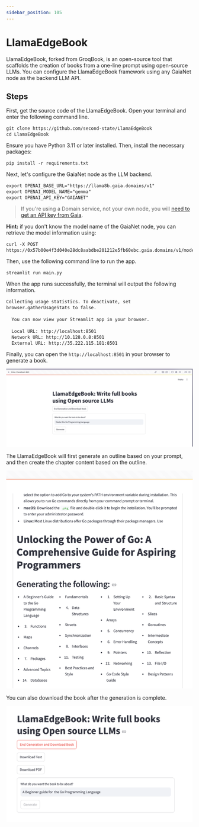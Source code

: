 ```yaml
---
sidebar_position: 105
---
```


# LlamaEdgeBook

LlamaEdgeBook, forked from GroqBook, is an open-source tool that scaffolds the creation of books from a one-line prompt using open-source LLMs. You can configure the LlamaEdgeBook framework using any GaiaNet node as the backend LLM API.

## Steps

First, get the source code of the LlamaEdgeBook. Open your terminal and enter the following command line.

```
git clone https://github.com/second-state/LlamaEdgeBook
cd LlamaEdgeBook
```

Ensure you have Python 3.11 or later installed. Then, install the necessary packages:

```
pip install -r requirements.txt
```

Next, let's configure the GaiaNet node as the LLM backend.

```
export OPENAI_BASE_URL="https://llama8b.gaia.domains/v1"
export OPENAI_MODEL_NAME="gemma" 
export OPENAI_API_KEY="GAIANET" 
```
> If you're using a Domain service, not your own node, you will [need to get an API key from Gaia](../getting-started/authentication.md).

**Hint:** if you don't know the model name of the GaiaNet node, you can retrieve the model information using:

```
curl -X POST https://0x57b00e4f3d040e28dc8aabdbe201212e5fb60ebc.gaia.domains/v1/models
```

Then, use the following command line to run the app.

```
streamlit run main.py
```

When the app runs successfully, the terminal will output the following information.

```
Collecting usage statistics. To deactivate, set browser.gatherUsageStats to false.

  You can now view your Streamlit app in your browser.

  Local URL: http://localhost:8501
  Network URL: http://10.128.0.8:8501
  External URL: http://35.222.115.181:8501
```

Finally, you can open the `http://localhost:8501` in your browser to generate a book.

![](book-01.png)


The LlamaEdgeBook will first generate an outline based on your prompt, and then create the chapter content based on the outline.

![](book-02.png)

You can also download the book after the generation is complete.

![](book-03.png)


